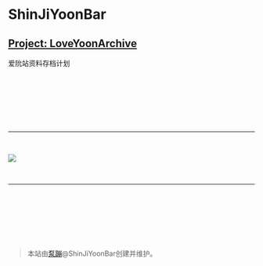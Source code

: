 # ShinJiYoonBar

## [Project: LoveYoonArchive](./ProjectLoveYoonArchive/)
爱阭站资料存档计划

<br><br><br><br><br><br>

---

<br>

![](https://shinjiyoonbar.github.io/Project-LoveYoonArchive/Twitter/2022/6/Images/twitter_220602_LetterOfWarToThePaste.jpg)

<br>

---

<br><br><br><br><br><br>

> 本站由[泵蹦](https://github.com/Deleeete)@ShinJiYoonBar创建并维护。
